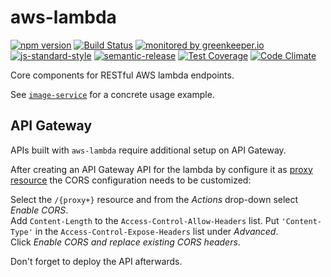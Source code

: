 # aws-lambda

[![npm version](https://img.shields.io/npm/v/@rheactorjs/aws-lambda.svg)](https://www.npmjs.com/package/@rheactorjs/aws-lambda)
[![Build Status](https://travis-ci.org/RHeactorJS/aws-lambda.svg?branch=master)](https://travis-ci.org/RHeactorJS/aws-lambda)
[![monitored by greenkeeper.io](https://img.shields.io/badge/greenkeeper.io-monitored-brightgreen.svg)](http://greenkeeper.io/) 
[![js-standard-style](https://img.shields.io/badge/code%20style-standard-brightgreen.svg)](http://standardjs.com/)
[![semantic-release](https://img.shields.io/badge/semver-semantic%20release-e10079.svg)](https://github.com/semantic-release/semantic-release)
[![Test Coverage](https://codeclimate.com/github/RHeactorJS/aws-lambda/badges/coverage.svg)](https://codeclimate.com/github/RHeactorJS/aws-lambda/coverage)
[![Code Climate](https://codeclimate.com/github/RHeactorJS/aws-lambda/badges/gpa.svg)](https://codeclimate.com/github/RHeactorJS/aws-lambda)

Core components for RESTful AWS lambda endpoints.

See [`image-service`](https://github.com/RHeactorJS/image-service/blob/master/package.json) for a concrete usage example.

## API Gateway

APIs built with `aws-lambda` require additional setup on API Gateway.

After creating an API Gateway API for the lambda by configure it as [proxy resource](https://docs.aws.amazon.com/console/apigateway/proxy-resource)
the CORS configuration needs to be customized:

Select the `/{proxy+}` resource and from the *Actions* drop-down select *Enable CORS*.  
Add `Content-Length` to the `Access-Control-Allow-Headers` list.
Put `'Content-Type'` in the `Access-Control-Expose-Headers` list under *Advanced*.  
Click *Enable CORS and replace existing CORS headers*.

Don't forget to deploy the API afterwards.
